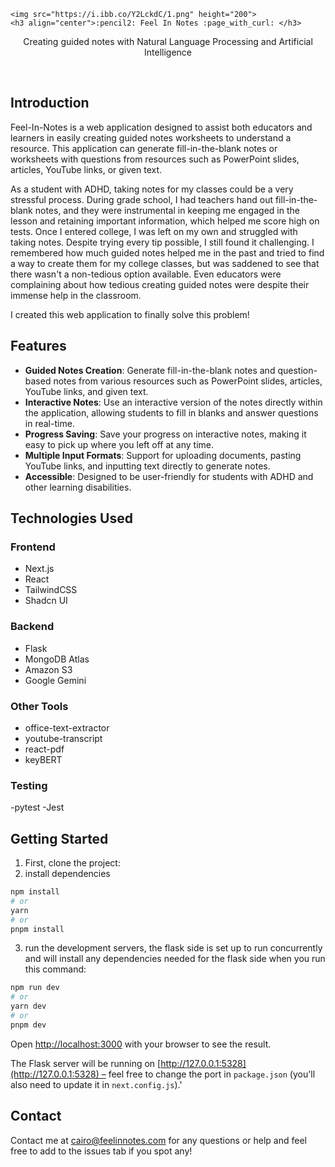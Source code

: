 <p align="center">
  
    <img src="https://i.ibb.co/Y2LckdC/1.png" height="200">
    <h3 align="center">:pencil2: Feel In Notes :page_with_curl: </h3>
  </a>
</p>

<p align="center">Creating guided notes with Natural Language Processing and Artificial Intelligence </p>

<br/>

## Introduction

Feel-In-Notes is a web application designed to assist both educators and learners in easily creating guided notes worksheets to understand a resource. This application can generate fill-in-the-blank notes or worksheets with questions from resources such as PowerPoint slides, articles, YouTube links, or given text.

As a student with ADHD, taking notes for my classes could be a very stressful process. During grade school, I had teachers hand out fill-in-the-blank notes, and they were instrumental in keeping me engaged in the lesson and retaining important information, which helped me score high on tests. Once I entered college, I was left on my own and struggled with taking notes. Despite trying every tip possible, I still found it challenging. I remembered how much guided notes helped me in the past and tried to find a way to create them for my college classes, but was saddened to see that there wasn't a non-tedious option available. Even educators were complaining about how tedious creating guided notes were despite their immense help in the classroom.

I created this web application to finally solve this problem!
## Features

- **Guided Notes Creation**: Generate fill-in-the-blank notes and question-based notes from various resources such as PowerPoint slides, articles, YouTube links, and given text.
- **Interactive Notes**: Use an interactive version of the notes directly within the application, allowing students to fill in blanks and answer questions in real-time.
- **Progress Saving**: Save your progress on interactive notes, making it easy to pick up where you left off at any time.
- **Multiple Input Formats**: Support for uploading documents, pasting YouTube links, and inputting text directly to generate notes.
- **Accessible**: Designed to be user-friendly for students with ADHD and other learning disabilities.

## Technologies Used 
 ### Frontend 
  - Next.js
  -  React
  - TailwindCSS 
  - Shadcn UI

 ### Backend
 - Flask
 - MongoDB Atlas
 - Amazon S3
 - Google Gemini

### Other Tools
 - office-text-extractor
 - youtube-transcript
 - react-pdf
 - keyBERT
### Testing
-pytest
-Jest






## Getting Started


1. First, clone the project:
2. install dependencies

```bash
npm install
# or
yarn
# or
pnpm install
```

3. run the development servers, the flask side is set up to run concurrently and will install any dependencies needed for the flask side when you run this command:

```bash
npm run dev
# or
yarn dev
# or
pnpm dev
```

Open [http://localhost:3000](http://localhost:3000) with your browser to see the result.

The Flask server will be running on [http://127.0.0.1:5328](http://127.0.0.1:5328) – feel free to change the port in `package.json` (you'll also need to update it in `next.config.js`).'

## Contact 
Contact me at cairo@feelinnotes.com for any questions or help and feel free to add to the issues tab if you spot any! 
